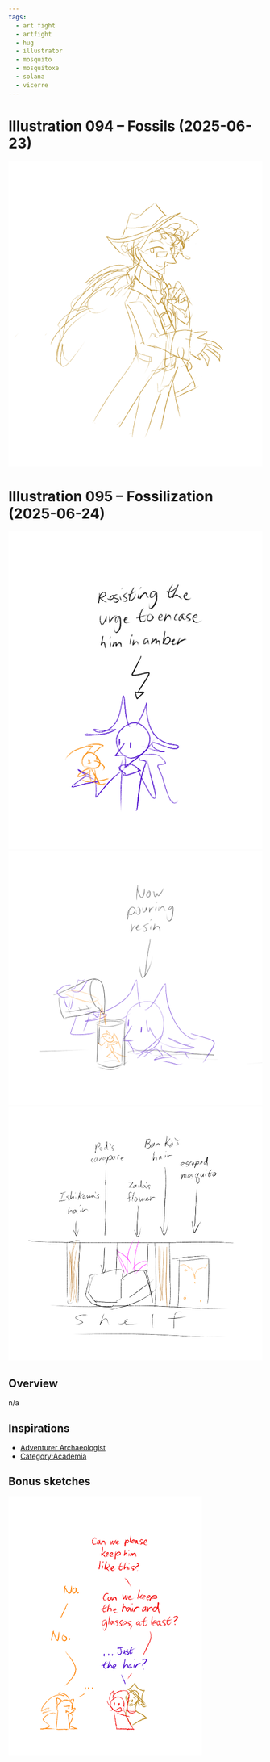 ```yaml
---
tags:
  - art fight
  - artfight
  - hug
  - illustrator
  - mosquito
  - mosquitoxe
  - solana
  - vicerre
---
```


# Illustration 094 – Fossils (2025-06-23)

<img src="assets/2025-06-23_image-310.png">

# Illustration 095 – Fossilization (2025-06-24)

<img src="assets/2025-06-24_image-312.png">

<img src="assets/2025-06-24_image-313.png">

<img src="assets/2025-06-24_image-314.png">

## Overview

n/a

## Inspirations

- [Adventurer Archaeologist](https://tvtropes.org/pmwiki/pmwiki.php/Main/AdventurerArchaeologist)
- [Category:Academia](https://aesthetics.fandom.com/wiki/Category:Academia)

## Bonus sketches

<img src="assets/2025-06-24_image-311.png">
